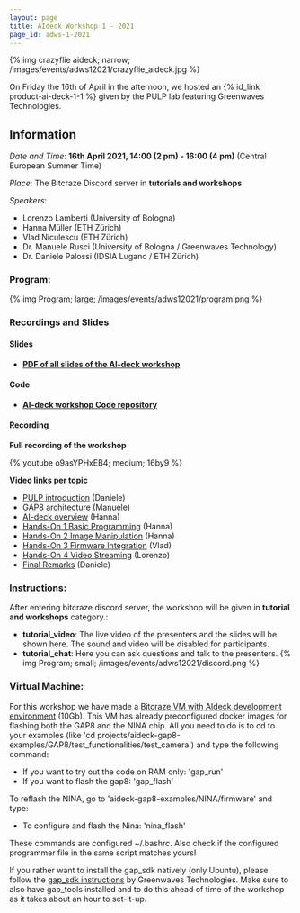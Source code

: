 ```yaml
---
layout: page
title: AIdeck Workshop 1 - 2021
page_id: adws-1-2021
---
```

{% img crazyflie aideck; narrow; /images/events/adws12021/crazyflie_aideck.jpg %}

On Friday the 16th of April in the afternoon, we hosted an {% id_link product-ai-deck-1-1 %} given by the PULP lab featuring Greenwaves Technologies.

## Information

*Date and Time*: **16th April 2021, 14:00 (2 pm) - 16:00 (4 pm)** (Central European Summer Time)

*Place*: The Bitcraze Discord server in **tutorials and workshops**

*Speakers*:
* Lorenzo Lamberti (University of Bologna)
* Hanna Müller (ETH Zürich)
* Vlad Niculescu (ETH Zürich)
* Dr. Manuele Rusci (University of Bologna / Greenwaves Technology)
* Dr. Daniele Palossi (IDSIA Lugano / ETH Zürich)

### Program:
{% img Program; large; /images/events/adws12021/program.png %}

### Recordings and Slides

#### Slides
* **[PDF of all slides of the AI-deck workshop](documents/aideck_workshop_1_allslides.pdf)**

#### Code
*  **[AI-deck workshop Code repository](https://github.com/pulp-platform/AI-deck-workshop)**

#### Recording

**Full recording of the workshop**

{% youtube o9asYPHxEB4; medium; 16by9 %}


**Video links per topic**
* [PULP introduction](https://www.youtube.com/watch?v=o9asYPHxEB4&t=0s) (Daniele)
* [GAP8 architecture](https://www.youtube.com/watch?v=o9asYPHxEB4&t=1082s) (Manuele)
* [AI-deck overview](https://www.youtube.com/watch?v=o9asYPHxEB4&t=1675s) (Hanna)
* [Hands-On 1 Basic Programming](https://www.youtube.com/watch?v=o9asYPHxEB4&t=2374s) (Hanna)
* [Hands-On 2 Image Manipulation](https://www.youtube.com/watch?v=o9asYPHxEB4&t=2863s) (Hanna)
* [Hands-On 3 Firmware Integration](https://www.youtube.com/watch?v=o9asYPHxEB4&t=3676s) (Vlad)
* [Hands-On 4 Video Streaming](https://www.youtube.com/watch?v=o9asYPHxEB4&t=4571s) (Lorenzo)
* [Final Remarks](https://www.youtube.com/watch?v=o9asYPHxEB4&t=5687s) (Daniele)


### Instructions:
After entering bitcraze discord server, the workshop will be given in **tutorial and workshops** category.:
* **tutorial_video**: The live video of the presenters and the slides will be shown here. The sound and video will be disabled for participants.
* **tutorial_chat**: Here you can ask questions and talk to the presenters.
{% img Program; small; /images/events/adws12021/discord.png %}



### Virtual Machine:
For this workshop we have made a [Bitcraze VM with AIdeck development environment](https://files.bitcraze.io/public/vm/BitcrazeVM_aideck.ova) (10Gb). This VM has already preconfigured docker images for flashing both the GAP8 and the NINA chip. All you need to do is to cd to your examples (like 'cd projects/aideck-gap8-examples/GAP8/test_functionalities/test_camera') and type the following command:
- If you want to try out the code on RAM only: 	'gap_run'
- If you want to flash the gap8:               	'gap_flash'

To reflash the NINA, go to 'aideck-gap8-examples/NINA/firmware' and type:
- To configure and flash the Nina: 		'nina_flash'

These commands are configured ~/.bashrc. Also check if the configured programmer file in the same script matches yours!

If you rather want to install the gap_sdk natively (only Ubuntu), please follow the [gap_sdk instructions](https://greenwaves-technologies.com/manuals/BUILD/HOME/html/index.html) by Greenwaves Technologies. Make sure to also have gap_tools installed and to do this ahead of time of the workshop as it takes about an hour to set-it-up.
